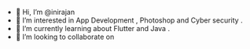- 👋 Hi, I’m @inirajan
- 👀 I’m interested in App Development , Photoshop and Cyber security .
- 🌱 I’m currently learning about Flutter and Java  .
- 💞️ I’m looking to collaborate on 


<!---
inirajan/inirajan is a ✨ special ✨ repository because its `README.md` (this file) appears on your GitHub profile.
You can click the Preview link to take a look at your changes.
--->
